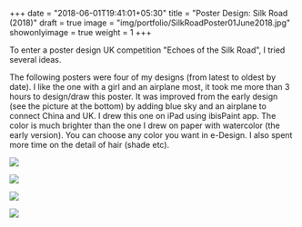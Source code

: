 +++
date = "2018-06-01T19:41:01+05:30"
title = "Poster Design: Silk Road (2018)"
draft = true
image = "img/portfolio/SilkRoadPoster01June2018.jpg"
showonlyimage = true
weight = 1
+++

To enter a poster design UK competition "Echoes of the Silk Road", I tried several ideas.

<!--more-->

The following posters were four of my designs (from latest to oldest by date). I like the one with a girl and an airplane most, it took me more than 3 hours to design/draw this poster. It was improved from the early design (see the picture at the bottom) by adding blue sky and an airplane to connect China and UK. I drew this one on iPad using ibisPaint app. The color is much brighter than the one I drew on paper with watercolor (the early version). You can choose any color you want in e-Design. I also spent more time on the detail of hair (shade etc).


![](/img/portfolio/SilkRoadPoster01June2018.jpg)

![](/img/portfolio/SilkRoadPoster31May2018.jpg)

![](/img/portfolio/SilkRoadPoster30May2018.jpg)

![](/img/portfolio/SilkRoadPoster29May2018.jpg)